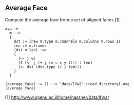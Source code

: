 Average Face
------------
Compute the average face from a set of aligned faces [1].

    avg :=
      m :->
      {
        dst := (new m.type m.channels m.columns m.rows 1)
        len := m.frames
        (dst m len) :=>
        {
          (<- j 0)
          ($ (<- j (+ j (m c x y t))) t len)
          (<- dst (dst.type (/ j len)))
        }
      }

    (average_face) := () :-> "data/lfw2".(read directory).avg
    (average_face)

[1] http://www.openu.ac.il/home/hassner/data/lfwa/
